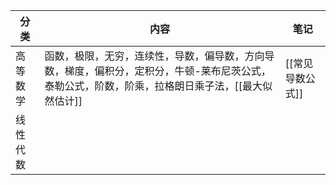 
| 分类   | 内容                                                                          | 笔记         |
| ---- | --------------------------------------------------------------------------- | ---------- |
| 高等数学 | 函数，极限，无穷，连续性，导数，偏导数，方向导数，梯度，偏积分，定积分，牛顿-莱布尼茨公式，泰勒公式，阶数，阶乘，拉格朗日乘子法，[[最大似然估计]] | [[常见导数公式]] |
| 线性代数 |                                                                             |            |
